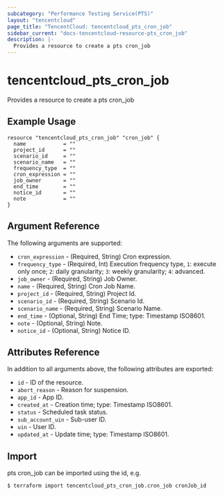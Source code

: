 ```yaml
---
subcategory: "Performance Testing Service(PTS)"
layout: "tencentcloud"
page_title: "TencentCloud: tencentcloud_pts_cron_job"
sidebar_current: "docs-tencentcloud-resource-pts_cron_job"
description: |-
  Provides a resource to create a pts cron_job
---
```


# tencentcloud_pts_cron_job

Provides a resource to create a pts cron_job

## Example Usage

```hcl
resource "tencentcloud_pts_cron_job" "cron_job" {
  name            = ""
  project_id      = ""
  scenario_id     = ""
  scenario_name   = ""
  frequency_type  = ""
  cron_expression = ""
  job_owner       = ""
  end_time        = ""
  notice_id       = ""
  note            = ""
}
```

## Argument Reference

The following arguments are supported:

* `cron_expression` - (Required, String) Cron expression.
* `frequency_type` - (Required, Int) Execution frequency type, `1`: execute only once; `2`: daily granularity; `3`: weekly granularity; `4`: advanced.
* `job_owner` - (Required, String) Job Owner.
* `name` - (Required, String) Cron Job Name.
* `project_id` - (Required, String) Project Id.
* `scenario_id` - (Required, String) Scenario Id.
* `scenario_name` - (Required, String) Scenario Name.
* `end_time` - (Optional, String) End Time; type: Timestamp ISO8601.
* `note` - (Optional, String) Note.
* `notice_id` - (Optional, String) Notice ID.

## Attributes Reference

In addition to all arguments above, the following attributes are exported:

* `id` - ID of the resource.
* `abort_reason` - Reason for suspension.
* `app_id` - App ID.
* `created_at` - Creation time; type: Timestamp ISO8601.
* `status` - Scheduled task status.
* `sub_account_uin` - Sub-user ID.
* `uin` - User ID.
* `updated_at` - Update time; type: Timestamp ISO8601.


## Import

pts cron_job can be imported using the id, e.g.
```
$ terraform import tencentcloud_pts_cron_job.cron_job cronJob_id
```

